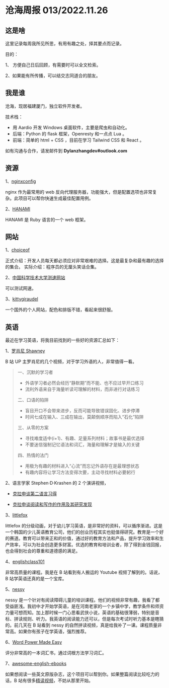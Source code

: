 # 沧海周报 013/2022.11.26

## 这是啥

这里记录每周我所见所思，有用有趣之处，择其要点而记录。

目的：

1、 方便自己日后回顾，有需要时可以全文检索。

2、如果能有所传播，可以结交志同道合的朋友。

## 我是谁

沧海，现居福建厦门，独立软件开发者。

技术栈：

- 用 Aardio 开发 Windows 桌面软件，主要是爬虫和自动化。
- 后端：Python 的 flask 框架，Openresty 和一点点 Lua 。
- 前端：简单的 html + CSS ，目前在学习 Tailwind CSS 和 React 。

如有沟通与合作，请发邮件到 **Dylanzhangdev#outlook.com**

## 资源

1、[nginxconfig](https://github.com/digitalocean/nginxconfig.io)

nginx 作为最常用的 web 反向代理服务器，功能强大，但是配置选项也非常复杂。此项目可以帮你快速生成最佳配置用例。

2、[HANAMI](https://hanamirb.org/)

HANAMI 是 Ruby 语言的一个 web 框架。

## 网站

1、[choiceof](https://github.com/bdebon/choiceof.dev)

正式介绍：开发人员每天都必须应对非常艰难的选择。这是最复杂和最有趣的选择的集合。
实际介绍：程序员的无厘头笑话合集。

2、[中国科学技术大学测速网站](https://test.ustc.edu.cn/)

可以测试网速。

3、[kittygiraudel](https://kittygiraudel.com/)

一个国外的个人网站，配色和排版不错，看起来很舒服。

## 英语

最近在学习英语，将我目前找到的一些好的资源汇总如下：

1、[罗肖尼 Shawney](https://space.bilibili.com/323794482)

B 站 UP 主罗肖尼的几个视频，对于学习外语的人，非常值得一看。

> 一、沉默的学习者
>
> - 外语学习者必然会经历“静默期”而不能、也不应过早开口练习
> - 流利外语来自于海量听读可理解的材料，而非进行对话练习
>
> 二、口语的陷阱
>
> - 盲目开口不会带来进步，反而可能导致错误固化、进步停滞
> - 时间七成在输入、三成在输出，莫颠倒顺序而陷入“石化”陷阱
>
> 三、从零的方案
>
> - 寻找难度适中(i+1)、有趣、足量系列材料；故事书是最优选择
> - 不要迷信强制记忆语法和词汇，海量和理解才是输入的关键
>
> 四、热情的法门
>
> - 用极为有趣的材料进入“心流”而忘记外语存在是最理想状态
> - 有趣内容将让学习方法变得次要，主动寻找材料必要躬行

2、语言学家 Stephen·D·Krashen 的 2 个演讲视频，

- [克拉申谈第二语言习得](https://www.bilibili.com/video/BV1bD4y1s7rs)

- [克拉申谈阅读和写作的作用及其研究发现](https://www.bilibili.com/video/BV1RG4y1o7Us)

3、[littlefox](https://www.littlefox.com/cn)

littlefox 的分级动画，对于幼儿学习英语，是非常好的资料，可以循序渐进。这是一个韩国的少儿英语教育公司，他们的创业历程其实也挺值得研究。教育是一个好的赛道。教育可以带来正和的价值，通过好的教育方法和产品，提升学习效率和生产效率，可以为社会创造更多财富。优选的教育和培训业者，除了得到金钱回报，也会得到社会的尊重和道德感的满足。

4、[englishclass101](https://www.englishclass101.com/)

非常高质量的课程。我是在 B 站看到有人搬运的 Youtube 视频了解到的。话说，B 站学英语还真的是一个宝库。

5、[nessy](https://www.nessy.com/)

nessy 是一个针对有阅读障碍儿童的培训课程。他们的视频非常有趣，我看了都受益匪浅。我初中才开始学英语，是在河南老家的一个乡镇中学，教学条件和师资力量可想而知。加上那时候一门心思看武侠小说，英语的基础很薄弱，特别是音标、拼读规则、听力。我英语的阅读能力还可以，但是每次考试时听力基本是瞎猜的。前几天在 B 站看到 nessy 的自然拼读视频，真是给我补了一课。课程质量非常高。如果你有孩子在学英语，强烈推荐。

6、[Word Power Made Easy](https://book.douban.com/subject/25977798/)

评分非常高的一本词汇书，通过词根方法学习词汇。

7、[awesome-english-ebooks](https://github.com/hehonghui/awesome-english-ebooks)

如果想阅读一些英文原版杂志，这个项目可以帮到你。如果整篇阅读比较吃力的话，B 站有很多[精读视频](https://search.bilibili.com/all?vt=32974242&keyword=%E7%BB%8F%E6%B5%8E%E5%AD%A6%E4%BA%BA)，不妨从那里开始。
